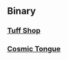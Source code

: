 ## Binary

### [Tuff Shop](https://github.com/Sakuya133/HCS-Internal-Selection-2025/tree/main/Binary/Tuff_Shop)
### [Cosmic Tongue](https://github.com/Sakuya133/HCS-Internal-Selection-2025/tree/main/Binary/Cosmic_Tongue)
